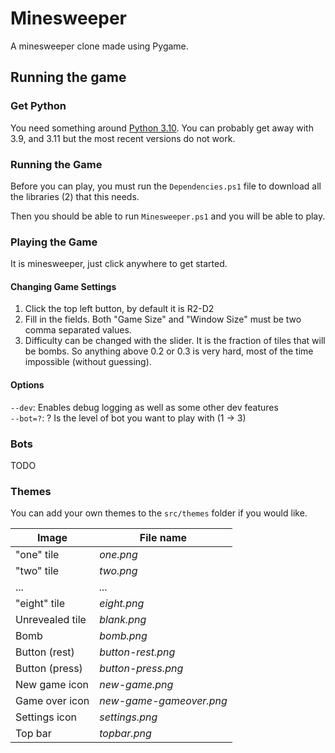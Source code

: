 # Minesweeper

A minesweeper clone made using Pygame.

## Running the game

### Get Python

You need something around [Python 3.10](https://www.python.org/downloads/release/python-3109/#:~:text=Full%20Changelog-,Files,-Version). You can probably get away with 3.9, and 3.11 but the most recent versions do not work.

### Running the Game

Before you can play, you must run the `Dependencies.ps1` file to download all the libraries (2) that this needs.

Then you should be able to run `Minesweeper.ps1` and you will be able to play.

### Playing the Game

It is minesweeper, just click anywhere to get started.

#### Changing Game Settings

1. Click the top left button, by default it is R2-D2
2. Fill in the fields. Both "Game Size" and "Window Size" must be two comma separated values.
3. Difficulty can be changed with the slider. It is the fraction of tiles that will be bombs. So anything above 0.2 or 0.3 is very hard, most of the time impossible (without guessing).

#### Options

`--dev`: Enables debug logging as well as some other dev features  
`--bot=?`: ? Is the level of bot you want to play with (1 -> 3)

### Bots

TODO

### Themes

You can add your own themes to the `src/themes` folder if you would like.

| Image           | File name               |
| --------------- | ----------------------- |
| "one" tile      | _one.png_               |
| "two" tile      | _two.png_               |
| ...             | _..._                   |
| "eight" tile    | _eight.png_             |
| Unrevealed tile | _blank.png_             |
| Bomb            | _bomb.png_              |
| Button (rest)   | _button-rest.png_       |
| Button (press)  | _button-press.png_      |
| New game icon   | _new-game.png_          |
| Game over icon  | _new-game-gameover.png_ |
| Settings icon   | _settings.png_          |
| Top bar         | _topbar.png_            |
